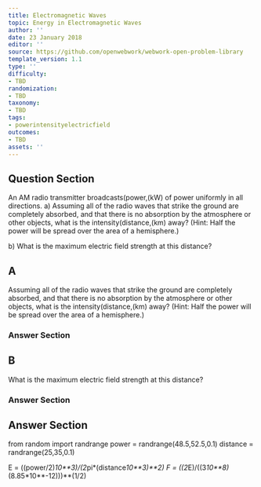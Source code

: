 ```yaml
---
title: Electromagnetic Waves
topic: Energy in Electromagnetic Waves
author: ''
date: 23 January 2018
editor: ''
source: https://github.com/openwebwork/webwork-open-problem-library
template_version: 1.1
type: ''
difficulty:
- TBD
randomization:
- TBD
taxonomy:
- TBD
tags:
- powerintensityelectricfield
outcomes:
- TBD
assets: ''
---
```


## Question Section 

An AM radio transmitter broadcasts(power,(kW) of power uniformly in all directions.
a) Assuming all of the radio waves that strike the ground are completely absorbed, and that there is no absorption by the atmosphere or other objects, what is the intensity(distance,(km) away? (Hint: Half the power will be spread over the area of a hemisphere.)
 
b) What is the maximum electric field strength at this distance?

## A
Assuming all of the radio waves that strike the ground are completely absorbed, and that there is no absorption by the atmosphere or other objects, what is the intensity(distance,(km) away? (Hint: Half the power will be spread over the area of a hemisphere.)
### Answer Section
## B
What is the maximum electric field strength at this distance?
### Answer Section


## Answer Section

from random import randrange
power = randrange(48.5,52.5,0.1)
distance = randrange(25,35,0.1)

E = ((power/2)*10**3)/(2*pi*(distance*10**3)**2)
F = ((2*E)/((3*10**8)*(8.85*10**-12)))**(1/2)